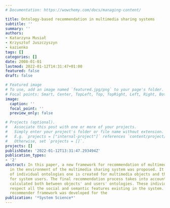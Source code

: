 ```yaml
---
# Documentation: https://wowchemy.com/docs/managing-content/

title: Ontology-based recommendation in multimedia sharing systems
subtitle: ''
summary: ''
authors:
- Katarzyna Musiał
- Krzysztof Juszczyszyn
- kazienko
tags: []
categories: []
date: 2008-01-01
lastmod: 2022-01-12T14:31:47+01:00
featured: false
draft: false

# Featured image
# To use, add an image named `featured.jpg/png` to your page's folder.
# Focal points: Smart, Center, TopLeft, Top, TopRight, Left, Right, BottomLeft, Bottom, BottomRight.
image:
  caption: ''
  focal_point: ''
  preview_only: false

# Projects (optional).
#   Associate this post with one or more of your projects.
#   Simply enter your project's folder or file name without extension.
#   E.g. `projects = ["internal-project"]` references `content/project/deep-learning/index.md`.
#   Otherwise, set `projects = []`.
projects: []
publishDate: '2022-01-12T13:31:47.293494Z'
publication_types:
- '2'
abstract: In this paper, a new framework for recommendation of multimedia objects
  in the environment of the multimedia sharing system was proposed. It uses two kinds
  of individual ontologies one is created for multimedia objects and the second one
  for system users. The final recommendation process takes into account similarities
  calculated both between objects' and users' ontologies. These individual ontologies
  respect all the social and semantic features existing in the system. The entire
  recommender framework was developed for the
publication: '*System Science*'
---
```

